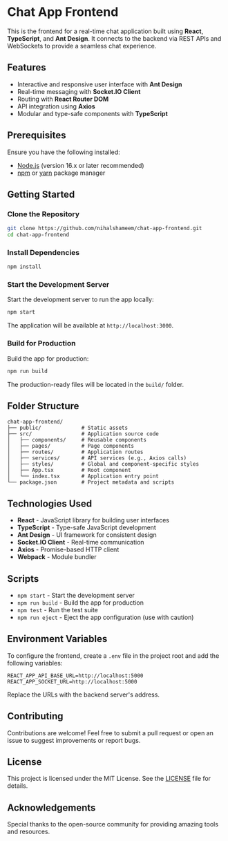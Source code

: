 # Chat App Frontend

This is the frontend for a real-time chat application built using **React**, **TypeScript**, and **Ant Design**. It connects to the backend via REST APIs and WebSockets to provide a seamless chat experience.

## Features

- Interactive and responsive user interface with **Ant Design**
- Real-time messaging with **Socket.IO Client**
- Routing with **React Router DOM**
- API integration using **Axios**
- Modular and type-safe components with **TypeScript**

## Prerequisites

Ensure you have the following installed:

- [Node.js](https://nodejs.org/) (version 16.x or later recommended)
- [npm](https://www.npmjs.com/) or [yarn](https://yarnpkg.com/) package manager

## Getting Started

### Clone the Repository

```bash
git clone https://github.com/nihalshameem/chat-app-frontend.git
cd chat-app-frontend
```

### Install Dependencies

```bash
npm install
```

### Start the Development Server

Start the development server to run the app locally:

```bash
npm start
```

The application will be available at `http://localhost:3000`.

### Build for Production

Build the app for production:

```bash
npm run build
```

The production-ready files will be located in the `build/` folder.

## Folder Structure

```plaintext
chat-app-frontend/
├── public/             # Static assets
├── src/                # Application source code
│   ├── components/     # Reusable components
│   ├── pages/          # Page components
│   ├── routes/         # Application routes
│   ├── services/       # API services (e.g., Axios calls)
│   ├── styles/         # Global and component-specific styles
│   ├── App.tsx         # Root component
│   └── index.tsx       # Application entry point
└── package.json        # Project metadata and scripts
```

## Technologies Used

- **React** - JavaScript library for building user interfaces
- **TypeScript** - Type-safe JavaScript development
- **Ant Design** - UI framework for consistent design
- **Socket.IO Client** - Real-time communication
- **Axios** - Promise-based HTTP client
- **Webpack** - Module bundler

## Scripts

- `npm start` - Start the development server
- `npm run build` - Build the app for production
- `npm test` - Run the test suite
- `npm run eject` - Eject the app configuration (use with caution)

## Environment Variables

To configure the frontend, create a `.env` file in the project root and add the following variables:

```env
REACT_APP_API_BASE_URL=http://localhost:5000
REACT_APP_SOCKET_URL=http://localhost:5000
```

Replace the URLs with the backend server's address.

## Contributing

Contributions are welcome! Feel free to submit a pull request or open an issue to suggest improvements or report bugs.

## License

This project is licensed under the MIT License. See the [LICENSE](LICENSE) file for details.

## Acknowledgements

Special thanks to the open-source community for providing amazing tools and resources.
